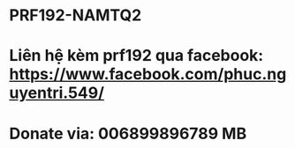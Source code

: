 # PRF192-NAMTQ2
# Liên hệ kèm prf192 qua facebook: https://www.facebook.com/phuc.nguyentri.549/ 
# Donate via: 006899896789 MB
